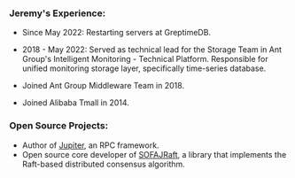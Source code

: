 
### Jeremy's Experience:
- Since May 2022: Restarting servers at GreptimeDB.

- 2018 - May 2022: Served as technical lead for the Storage Team in Ant Group's Intelligent Monitoring - Technical Platform. Responsible for unified monitoring storage layer, specifically time-series database.

- Joined Ant Group Middleware Team in 2018.

- Joined Alibaba Tmall in 2014.

### Open Source Projects:
- Author of [Jupiter](https://github.com/fengjiachun/Jupiter), an RPC framework.
- Open source core developer of [SOFAJRaft](https://github.com/sofastack/sofa-jraft), a library that implements the Raft-based distributed consensus algorithm.



<!--
**fengjiachun/fengjiachun** is a ✨ _special_ ✨ repository because its `README.md` (this file) appears on your GitHub profile.

Here are some ideas to get you started:

- 🔭 I’m currently working on ...
- 🌱 I’m currently learning ...
- 👯 I’m looking to collaborate on ...
- 🤔 I’m looking for help with ...
- 💬 Ask me about ...
- 📫 How to reach me: ...
- 😄 Pronouns: ...
- ⚡ Fun fact: ...
-->
